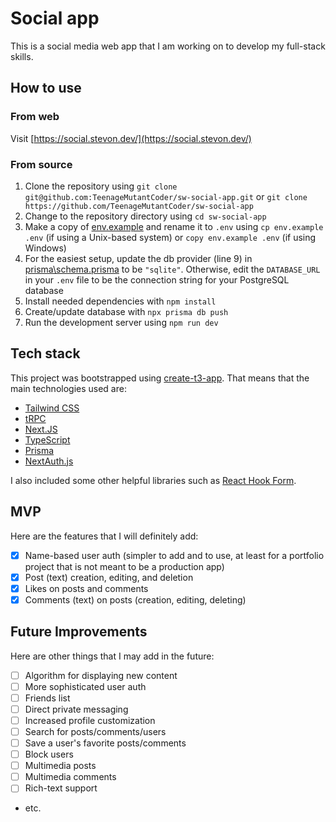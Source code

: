 # Social app

This is a social media web app that I am working on to develop my full-stack skills.

## How to use

### From web

Visit [https://social.stevon.dev/](https://social.stevon.dev/)

### From source

1. Clone the repository using `git clone git@github.com:TeenageMutantCoder/sw-social-app.git` or `git clone https://github.com/TeenageMutantCoder/sw-social-app`
2. Change to the repository directory using `cd sw-social-app`
3. Make a copy of [env.example](env.example) and rename it to `.env` using `cp env.example .env` (if using a Unix-based system) or `copy env.example .env` (if using Windows)
4. For the easiest setup, update the db provider (line 9) in [prisma\schema.prisma](prisma\schema.prisma) to be `"sqlite"`. Otherwise, edit the `DATABASE_URL` in your `.env` file to be the connection string for your PostgreSQL database
5. Install needed dependencies with `npm install`
6. Create/update database with `npx prisma db push`
7. Run the development server using `npm run dev`

## Tech stack

This project was bootstrapped using [create-t3-app](https://create.t3.gg/). That means that the main technologies used are:

- [Tailwind CSS](https://tailwindcss.com/)
- [tRPC](https://trpc.io/)
- [Next.JS](https://nextjs.org/)
- [TypeScript](https://www.typescriptlang.org/)
- [Prisma](https://www.prisma.io/)
- [NextAuth.js](https://next-auth.js.org/)

I also included some other helpful libraries such as [React Hook Form](https://react-hook-form.com/).

## MVP

Here are the features that I will definitely add:

- [x] Name-based user auth (simpler to add and to use, at least for a portfolio project that is not meant to be a production app)
- [x] Post (text) creation, editing, and deletion
- [x] Likes on posts and comments
- [x] Comments (text) on posts (creation, editing, deleting)

## Future Improvements

Here are other things that I may add in the future:

- [ ] Algorithm for displaying new content
- [ ] More sophisticated user auth
- [ ] Friends list
- [ ] Direct private messaging
- [ ] Increased profile customization
- [ ] Search for posts/comments/users
- [ ] Save a user's favorite posts/comments
- [ ] Block users
- [ ] Multimedia posts
- [ ] Multimedia comments
- [ ] Rich-text support
- etc.
